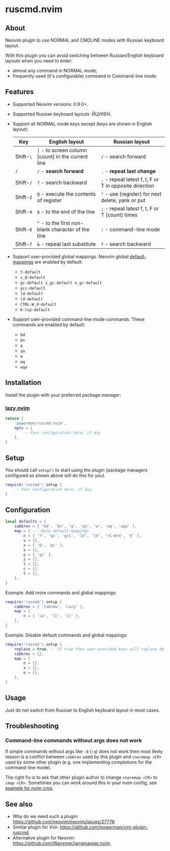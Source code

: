 # ruscmd.nvim

## About

Neovim plugin to use NORMAL and CMDLINE modes with Russian keyboard layout.

With this plugin you can avoid switching between Russian/English keyboard layouts
when you need to enter:

- almost any command in NORMAL mode;
- frequently used (it's configurable) command in Command-line mode.

## Features

- Supported Neovim versions: 0.9.0+.

- Supported Russian keyboard layouts: ЙЦУКЕН.

- Support all NORMAL mode keys except (keys are shown in English layout):

  | Key       | English layout                                       | Russian layout                                         |
  | --------- | ---------------------------------------------------- | ------------------------------------------------------ |
  | Shift-`\` | `\|` - to screen column \[count] in the current line | `/` - search forward                                   |
  | `/`       | `/` - **search forward**                             | `.` - **repeat last change**                           |
  | Shift-`/` | `?` - search backward                                | `,` - repeat latest f, t, F or T in opposite direction |
  | Shift-`2` | `@` - execute the contents of register               | `"` - use {register} for next delete, yank or put      |
  | Shift-`4` | `$` - to the end of the line                         | `;` - repeat latest f, t, F or T \[count] times        |
  | Shift-`6` | `^` - to the first non-blank character of the line   | `:` - command-line mode                                |
  | Shift-`7` | `&` - repeat last substitute                         | `?` - search backward                                  |

- Support user-provided global mappings.
  Neovim global [default-mappings](https://neovim.io/doc/user/vim_diff.html#default-mappings)
  are enabled by default:

  - `Y-default`
  - `v_Q-default`
  - `gc-default v_gc-default o_gc-default`
  - `gcc-default`
  - `]d-default`
  - `[d-default`
  - `CTRL-W_d-default`
  - `K-lsp-default`

- Support user-provided command-line mode commands.
  These commands are enabled by default:

  - `bd`
  - `bn`
  - `q`
  - `qa`
  - `w`
  - `wq`
  - `wqa`

## Installation

Install the plugin with your preferred package manager:

### [lazy.nvim](https://github.com/folke/lazy.nvim)

```lua
return {
    'powerman/ruscmd.nvim',
    opts = {
        -- Your configuration here, if any.
    },
}
```

## Setup

You should call `setup()` to start using the plugin (package managers configured as shown
above will do this for you).

```lua
require('ruscmd').setup {
    -- Your configuration here, if any.
}
```

## Configuration

```lua
local defaults = {
    cabbrev = { 'bd', 'bn', 'q', 'qa', 'w', 'wq', 'wqa' },
    map = { -- :help default-mappings
        n = { 'Y', 'gc', 'gcc', ']d', '[d', '<C-W>d', 'K' },
        v = {},
        x = { 'Q', 'gc' },
        s = {},
        o = { 'gc' },
        i = {},
        l = {},
        c = {},
        t = {},
    },
}
```

Example. Add more commands and global mappings:

```lua
require('ruscmd').setup {
    cabbrev = { 'tabnew', 'Lazy' },
    map = {
        n = { 'sa', ']c', '[c' },
    },
}
```

Example. Disable default commands and global mappings:

```lua
require('ruscmd').setup {
    replace = true, -- If true then user-provided keys will replace defaults for these keys.
    cabbrev = {},
    map = {
        n = {},
        x = {},
        o = {},
    },
}
```

## Usage

Just do not switch from Russian to English keyboard layout in most cases.

## Troubleshooting

### Command-line commands without args does not work

If simple commands without args like `:й` (`:q`) does not work then most likely
reason is a conflict between `cabbrev` used by this plugin and `cnoremap <CR>`
used by some other plugin (e.g. one implementing completions for the command-line mode).

The right fix is to ask that other plugin author to change `cnoremap <CR>` to `cmap <CR>`.
Sometimes you can work around this in your nvim config, see
[example for nvim-cmp](https://github.com/hrsh7th/nvim-cmp/issues/2072).

## See also

- Why do we need such a plugin: <https://github.com/neovim/neovim/issues/27776>.
- Similar plugin for Vim: <https://github.com/powerman/vim-plugin-ruscmd>.
- Alternative plugin for Neovim: <https://github.com/Wansmer/langmapper.nvim>.
